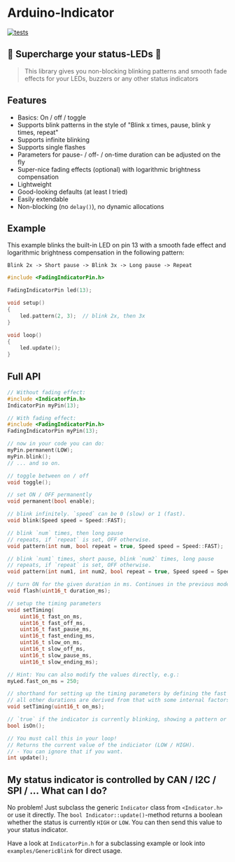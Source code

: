 # Arduino-Indicator

[![tests](https://github.com/tfeldmann/Arduino-Indicator/actions/workflows/tests.yml/badge.svg)](https://github.com/tfeldmann/Arduino-Indicator/actions/workflows/tests.yml)

## 🚨 Supercharge your status-LEDs 🚨

> This library gives you non-blocking blinking patterns and smooth fade effects for your
> LEDs, buzzers or any other status indicators

## Features

- Basics: On / off / toggle
- Supports blink patterns in the style of "Blink x times, pause, blink y times, repeat"
- Supports infinite blinking
- Supports single flashes
- Parameters for pause- / off- / on-time duration can be adjusted on the fly
- Super-nice fading effects (optional) with logarithmic brightness compensation
- Lightweight
- Good-looking defaults (at least I tried)
- Easily extendable
- Non-blocking (no `delay()`), no dynamic allocations

## Example

This example blinks the built-in LED on pin 13 with a smooth fade effect and logarithmic
brightness compensation in the following pattern:

`Blink 2x -> Short pause -> Blink 3x -> Long pause -> Repeat`

```C
#include <FadingIndicatorPin.h>

FadingIndicatorPin led(13);

void setup()
{
    led.pattern(2, 3);  // blink 2x, then 3x
}

void loop()
{
    led.update();
}
```

## Full API

```C
// Without fading effect:
#include <IndicatorPin.h>
IndicatorPin myPin(13);

// With fading effect:
#include <FadingIndicatorPin.h>
FadingIndicatorPin myPin(13);

// now in your code you can do:
myPin.permanent(LOW);
myPin.blink();
// ... and so on.
```

```C
// toggle between on / off
void toggle();

// set ON / OFF permanently
void permanent(bool enable);

// blink infinitely. `speed` can be 0 (slow) or 1 (fast).
void blink(Speed speed = Speed::FAST);

// blink `num` times, then long pause
// repeats, if `repeat` is set, OFF otherwise.
void pattern(int num, bool repeat = true, Speed speed = Speed::FAST);

// blink `num1` times, short pause, blink `num2` times, long pause
// repeats, if `repeat` is set, OFF otherwise.
void pattern(int num1, int num2, bool repeat = true, Speed speed = Speed::FAST);

// turn ON for the given duration in ms. Continues in the previous mode afterwards.
void flash(uint16_t duration_ms);

// setup the timing parameters
void setTiming(
    uint16_t fast_on_ms,
    uint16_t fast_off_ms,
    uint16_t fast_pause_ms,
    uint16_t fast_ending_ms,
    uint16_t slow_on_ms,
    uint16_t slow_off_ms,
    uint16_t slow_pause_ms,
    uint16_t slow_ending_ms);

// Hint: You can also modify the values directly, e.g.:
myLed.fast_on_ms = 250;

// shorthand for setting up the timing parameters by defining the fast ON duration in ms.
// all other durations are derived from that with some internal factors.
void setTiming(uint16_t on_ms);

// `true` if the indicator is currently blinking, showing a pattern or flashing
bool isOn();

// You must call this in your loop!
// Returns the current value of the indiciator (LOW / HIGH).
// - You can ignore that if you want.
int update();
```

## My status indicator is controlled by CAN / I2C / SPI / ... What can I do?

No problem! Just subclass the generic `Indicator` class from `<Indicator.h>` or use it
directly. The `bool Indicator::update()`-method returns a boolean whether the status is
currently `HIGH` or `LOW`. You can then send this value to your status indicator.

Have a look at `IndicatorPin.h` for a subclassing example or look into
`examples/GenericBlink` for direct usage.

